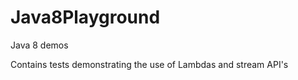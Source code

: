 Java8Playground
===============

Java 8 demos

Contains tests demonstrating the use of Lambdas and stream API's 

